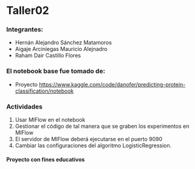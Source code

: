 # Taller02
### Integrantes:
- Hernán Alejandro Sánchez Matamoros
- Aigaje Arciniegas Mauricio Alejnadro
- Raham Dair Castillo Flores
### El notebook base fue tomado de:

* Proyecto https://www.kaggle.com/code/danofer/predicting-protein-classification/notebook

### Actividades
1. Usar MlFlow en el notebook
2. Gestionar el código de tal manera que se graben los experimentos en MlFlow
3. El servidor de MlFlow deberá ejecutarse en el puerto 9090
4. Cambiar las configuraciones del algoritmo LogisticRegression.


#### Proyecto con fines educativos
